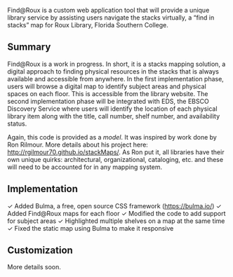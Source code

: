 Find@Roux is a custom web application tool that will provide a unique library service by assisting users navigate the stacks virtually, a “find in stacks” map for Roux Library, Florida Southern College.

## Summary ##
Find@Roux is a work in progress. In short, it is a stacks mapping solution, a digital approach to finding physical resources in the stacks that is always available and accessible from anywhere. In the first implementation phase, users will browse a digital map to identify subject areas and physical spaces on each floor. This is accessible from the library website. The second implementation phase will be integrated with EDS, the EBSCO Discovery Service where users will identify the location of each physical library item along with the title, call number, shelf number, and availability status.

Again, this code is provided as a *model*. It was inspired by work done by Ron Rilmour. More details about his project here: http://rgilmour70.github.io/stackMaps/. As Ron put it, all libraries have their own unique quirks: architectural, organizational, cataloging, etc. and these will need to be accounted for in any mapping system.

## Implementation ##
✓ Added Bulma, a free, open source CSS framework (https://bulma.io/) 
✓ Added Find@Roux maps for each floor
✓ Modified the code to add support for subject areas
✓ Highlighted multiple shelves on a map at the same time
✓ Fixed the static map using Bulma to make it responsive

## Customization ##
More details soon.





